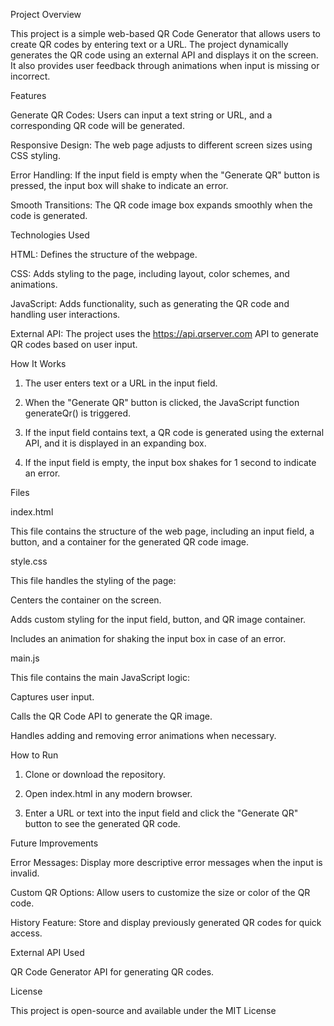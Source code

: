 Project Overview

This project is a simple web-based QR Code Generator that allows users to create QR codes by entering text or a URL. The project dynamically generates the QR code using an external API and displays it on the screen. It also provides user feedback through animations when input is missing or incorrect.

Features

Generate QR Codes: Users can input a text string or URL, and a corresponding QR code will be generated.

Responsive Design: The web page adjusts to different screen sizes using CSS styling.

Error Handling: If the input field is empty when the "Generate QR" button is pressed, the input box will shake to indicate an error.

Smooth Transitions: The QR code image box expands smoothly when the code is generated.


Technologies Used

HTML: Defines the structure of the webpage.

CSS: Adds styling to the page, including layout, color schemes, and animations.

JavaScript: Adds functionality, such as generating the QR code and handling user interactions.

External API: The project uses the https://api.qrserver.com API to generate QR codes based on user input.


How It Works

1. The user enters text or a URL in the input field.


2. When the "Generate QR" button is clicked, the JavaScript function generateQr() is triggered.


3. If the input field contains text, a QR code is generated using the external API, and it is displayed in an expanding box.


4. If the input field is empty, the input box shakes for 1 second to indicate an error.



Files

index.html

This file contains the structure of the web page, including an input field, a button, and a container for the generated QR code image.

style.css

This file handles the styling of the page:

Centers the container on the screen.

Adds custom styling for the input field, button, and QR image container.

Includes an animation for shaking the input box in case of an error.


main.js

This file contains the main JavaScript logic:

Captures user input.

Calls the QR Code API to generate the QR image.

Handles adding and removing error animations when necessary.


How to Run

1. Clone or download the repository.


2. Open index.html in any modern browser.


3. Enter a URL or text into the input field and click the "Generate QR" button to see the generated QR code.



Future Improvements

Error Messages: Display more descriptive error messages when the input is invalid.

Custom QR Options: Allow users to customize the size or color of the QR code.

History Feature: Store and display previously generated QR codes for quick access.


External API Used

QR Code Generator API for generating QR codes.


License

This project is open-source and available under the MIT License
